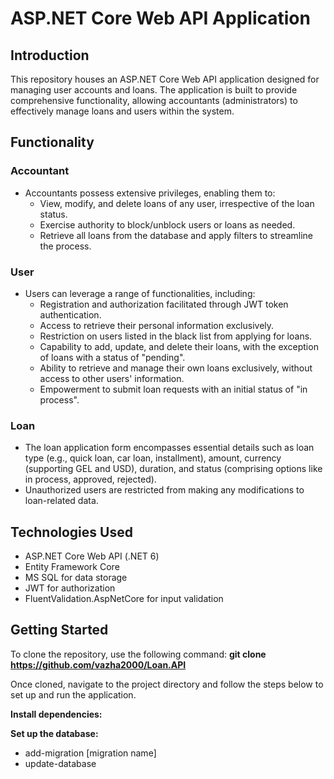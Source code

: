 # ASP.NET Core Web API Application

## Introduction
This repository houses an ASP.NET Core Web API application designed for managing user accounts and loans. The application is built to provide 
comprehensive functionality, allowing accountants (administrators) to effectively manage loans and users within the system.

## Functionality 
### Accountant
- Accountants possess extensive privileges, enabling them to:
  - View, modify, and delete loans of any user, irrespective of the loan status.
  - Exercise authority to block/unblock users or loans as needed.
  - Retrieve all loans from the database and apply filters to streamline the process.

### User
- Users can leverage a range of functionalities, including:
  - Registration and authorization facilitated through JWT token authentication.
  - Access to retrieve their personal information exclusively.
  - Restriction on users listed in the black list from applying for loans.
  - Capability to add, update, and delete their loans, with the exception of loans with a status of "pending".
  - Ability to retrieve and manage their own loans exclusively, without access to other users' information.
  - Empowerment to submit loan requests with an initial status of "in process".

### Loan
- The loan application form encompasses essential details such as loan type (e.g., quick loan, car loan, installment), amount, currency (supporting GEL and USD), duration, and status (comprising options like in process, approved, rejected).
- Unauthorized users are restricted from making any modifications to loan-related data.

## Technologies Used
- ASP.NET Core Web API (.NET 6)
- Entity Framework Core
- MS SQL for data storage
- JWT for authorization
- FluentValidation.AspNetCore for input validation

## Getting Started
To clone the repository, use the following command:
**git clone https://github.com/vazha2000/Loan.API**

Once cloned, navigate to the project directory and follow the steps below to set up and run the application.


 **Install dependencies:**
  
 **Set up the database:**
 - add-migration [migration name]
 - update-database


